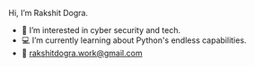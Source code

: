Hi, I’m Rakshit Dogra.
- 👀 I’m interested in cyber security and tech.
- 💻 I’m currently learning about Python's endless capabilities.
- 📩 rakshitdogra.work@gmail.com
